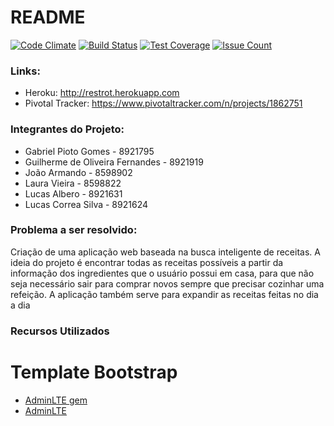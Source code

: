 # README

[![Code Climate](https://codeclimate.com/github/Guihrmsfo/restrot/badges/gpa.svg)](https://codeclimate.com/github/Guihrmsfo/restrot)
[![Build Status](https://travis-ci.org/Guihrmsfo/restrot.svg?branch=master)](https://travis-ci.org/Guihrmsfo/restrot)
[![Test Coverage](https://codeclimate.com/github/Guihrmsfo/restrot/badges/coverage.svg)](https://codeclimate.com/github/Guihrmsfo/restrot/coverage)
[![Issue Count](https://codeclimate.com/github/Guihrmsfo/restrot/badges/issue_count.svg)](https://codeclimate.com/github/Guihrmsfo/restrot)

### Links:
* Heroku: http://restrot.herokuapp.com
* Pivotal Tracker: https://www.pivotaltracker.com/n/projects/1862751

### Integrantes do Projeto:
* Gabriel Pioto Gomes - 8921795        
* Guilherme de Oliveira Fernandes - 8921919
* João Armando - 8598902
* Laura Vieira - 8598822
* Lucas Albero - 8921631
* Lucas Correa Silva - 8921624

### Problema a ser resolvido:

Criação de uma aplicação web baseada na busca inteligente de receitas. A ideia do projeto é encontrar todas as receitas possíveis a partir da informação dos ingredientes que o usuário possui em casa, para que não seja necessário sair para comprar novos sempre que precisar cozinhar uma refeição. A aplicação também serve para expandir as receitas feitas no dia a dia

### Recursos Utilizados

# Template Bootstrap
* [AdminLTE gem](https://github.com/nicolas-besnard/adminlte2-rails)
* [AdminLTE](https://github.com/almasaeed2010/AdminLTE)
